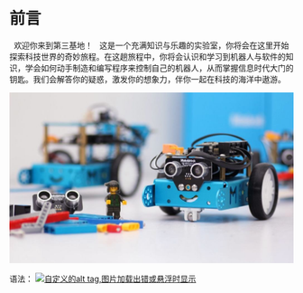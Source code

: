 # 前言
 
欢迎你来到第三基地！
 
这是一个充满知识与乐趣的实验室，你将会在这里开始探索科技世界的奇妙旅程。在这趟旅程中，你将会认识和学习到机器人与软件的知识，学会如何动手制造和编写程序来控制自己的机器人，从而掌握信息时代大门的钥匙。我们会解答你的疑惑，激发你的想象力，伴你一起在科技的海洋中遨游。
 


[![网页链接](images/mbot_with_lego.jpg)](https://v.qq.com/x/page/v0549552356.html)

语法：
[![自定义的alt tag,图片加载出错或悬浮时显示](图片地址，需要先上传图片才看得到)](网址链接)

